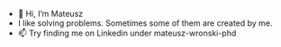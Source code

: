 - 👋 Hi, I’m Mateusz
- I like solving problems. Sometimes some of them are created by me.
- 📫 Try finding me on Linkedin under mateusz-wronski-phd

<!---
kopernic-pl/kopernic-pl is a ✨ special ✨ repository because its `README.md` (this file) appears on your GitHub profile.
You can click the Preview link to take a look at your changes.
--->
